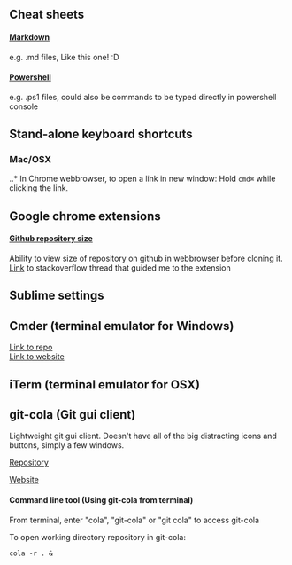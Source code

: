 
## Cheat sheets

#### [Markdown](https://github.com/adam-p/markdown-here/wiki/Markdown-Cheatsheet)
e.g. .md files, Like this one! :D

#### [Powershell](https://cdn.comparitech.com/wp-content/uploads/2018/08/Comparitech-Powershell-cheatsheet.pdf)
 e.g. .ps1 files, could also be commands to be typed directly in powershell console

## Stand-alone keyboard shortcuts

### Mac/OSX

..* In Chrome webbrowser, to open a link in new window: Hold `cmd⌘` while clicking the link.

## Google chrome extensions

#### [Github repository size](https://chrome.google.com/webstore/detail/github-repository-size/apnjnioapinblneaedefcnopcjepgkci/related?ref=producthunt)
Ability to view size of repository on github in webbrowser before cloning it.
[Link](https://stackoverflow.com/questions/8646517/see-the-size-of-a-github-repo-before-cloning-it) to stackoverflow thread that guided me to the extension

## Sublime settings

## Cmder (terminal emulator for Windows)

[Link to repo](https://github.com/cmderdev/cmder)<br/>
[Link to website](https://cmder.net/)

## iTerm (terminal emulator for OSX)

## git-cola (Git gui client)

Lightweight git gui client. Doesn't have all of the big distracting icons and buttons, simply a few windows.

[Repository](https://github.com/git-cola/git-cola)

[Website](https://git-cola.github.io/)

#### Command line tool (Using git-cola from terminal)

From terminal, enter "cola", "git-cola" or "git cola" to access git-cola

To open working directory repository in git-cola:

`cola -r . &`


